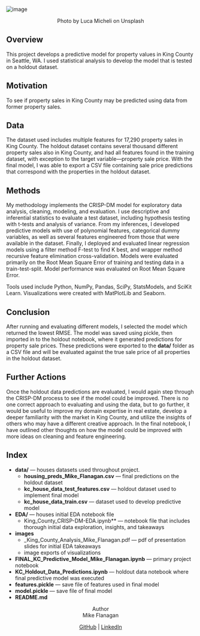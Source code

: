 ![image](https://user-images.githubusercontent.com/61798935/110971972-7d0f8900-8329-11eb-92f4-1c9a6a4c4c62.png)  
  
<div align="center";>Photo by Luca Micheli on Unsplash</div>  
  
## Overview  
This project develops a predictive model for property values in King County in Seattle, WA. I used statistical analysis to develop the model that is tested on a holdout dataset.
  
## Motivation  
To see if property sales in King County may be predicted using data from former property sales.
  
## Data  
The dataset used includes multiple features for 17,290 property sales in King County. The holdout dataset contains several thousand different property sales also in King County, and had all features found in the training dataset, with exception to the target variable—property sale price. With the final model, I was able to export a CSV file containing sale price predictions that correspond with the properties in the holdout dataset.
  
## Methods  
My methodology implements the CRISP-DM model for exploratory data analysis, cleaning, modeling, and evaluation. I use descriptive and inferential statistics to evaluate a test dataset, including hypothesis testing with t-tests and analysis of variance. From my inferences, I developed predictive models with use of polynomial features, categorical dummy variables, as well as several features engineered from those that were available in the dataset. Finally, I deployed and evaluated linear regression models using a filter method F-test to find K best, and wrapper method recursive feature elimination cross-validation. Models were evaluated primarily on the Root Mean Square Error of training and testing data in a train-test-split. Model performance was evaluated on Root Mean Square Error.  
  
Tools used include Python, NumPy, Pandas, SciPy, StatsModels, and SciKit Learn. Visualizations were created with MatPlotLib and Seaborn.  
  
## Conclusion  
After running and evaluating different models, I selected the model which returned the lowest RMSE. The model was saved using pickle, then imported in to the holdout notebook, where it generated predictions for property sale prices. These predictions were exported to the **data/** folder as a CSV file and will be evaluated against the true sale price of all properties in the holdout dataset.  
  
## Further Actions  
Once the holdout data predictions are evaluated, I would again step through the CRISP-DM process to see if the model could be improved. There is no one correct approach to evaluating and using the data, but to go further, it would be useful to improve my domain expertise in real estate, develop a deeper familiarity with the market in King County, and utilize the insights of others who may have a different creative approach. In the final notebook, I have outlined other thoughts on how the model could be improved with more ideas on cleaning and feature engineering.  
  
## Index
- **data/** — houses datasets used throughout project.  
  - **housing_preds_Mike_Flanagan.csv** — final predictions on the holdout dataset  
  - **kc_house_data_test_features.csv** — holdout dataset used to implement final model  
  - **kc_house_data_train.csv** — dataset used to develop predictive model  
- **EDA/** — houses initial EDA notebook file  
  - King_County_CRISP-DM-EDA.ipynb** — notebook file that includes thorough initial data exploration, insights, and takeaways  
- **images**  
  - _King_County_Analysis_Mike_Flanagan.pdf — pdf of presentation slides for initial EDA takeaways  
  - image exports of visualizations  
- **FINAL_KC_Predictive_Model_Mike_Flanagan.ipynb** — primary project notebook  
- **KC_Holdout_Data_Predictions.ipynb** — holdout data notebook where final predictive model was executed  
- **features.pickle** — save file of features used in final model  
- **model.pickle** — save file of final model  
- **README.md**  
  
  
  
<div align="center";>Author  
  <div align="center";>Mike Flanagan  
    
[GitHub](https://github.com/mike-flanagan/) | [LinkedIn](https://www.linkedin.com/in/mike-flanagan-data/)
  
  
